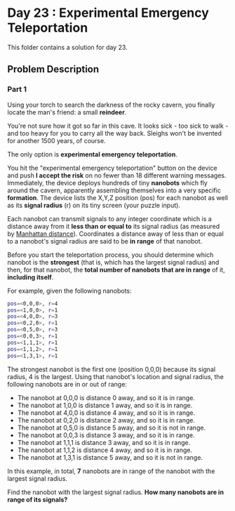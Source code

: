 # Day 23 : Experimental Emergency Teleportation

This folder contains a solution for day 23.

## Problem Description

### Part 1

Using your torch to search the darkness of the rocky cavern, you finally locate the man's friend: a small **reindeer**.

You're not sure how it got so far in this cave. It looks sick - too sick to walk - and too heavy for you to carry all the way back. Sleighs won't be invented for another 1500 years, of course.

The only option is **experimental emergency teleportation**.

You hit the "experimental emergency teleportation" button on the device and push **I accept the risk** on no fewer than 18 different warning messages. Immediately, the device deploys hundreds of tiny **nanobots** which fly around the cavern, apparently assembling themselves into a very specific **formation**. The device lists the X,Y,Z position (pos) for each nanobot as well as its **signal radius** (r) on its tiny screen (your puzzle input).

Each nanobot can transmit signals to any integer coordinate which is a distance away from it **less than or equal to** its signal radius (as measured by [Manhattan distance](https://en.wikipedia.org/wiki/Taxicab_geometry)). Coordinates a distance away of less than or equal to a nanobot's signal radius are said to be **in range** of that nanobot.

Before you start the teleportation process, you should determine which nanobot is the **strongest** (that is, which has the largest signal radius) and then, for that nanobot, the **total number of nanobots that are in range** of it, **including itself**.

For example, given the following nanobots:

```bash
pos=<0,0,0>, r=4
pos=<1,0,0>, r=1
pos=<4,0,0>, r=3
pos=<0,2,0>, r=1
pos=<0,5,0>, r=3
pos=<0,0,3>, r=1
pos=<1,1,1>, r=1
pos=<1,1,2>, r=1
pos=<1,3,1>, r=1
```

The strongest nanobot is the first one (position 0,0,0) because its signal radius, 4 is the largest. Using that nanobot's location and signal radius, the following nanobots are in or out of range:

  * The nanobot at 0,0,0 is distance 0 away, and so it is in range.
  * The nanobot at 1,0,0 is distance 1 away, and so it is in range.
  * The nanobot at 4,0,0 is distance 4 away, and so it is in range.
  * The nanobot at 0,2,0 is distance 2 away, and so it is in range.
  * The nanobot at 0,5,0 is distance 5 away, and so it is not in range.
  * The nanobot at 0,0,3 is distance 3 away, and so it is in range.
  * The nanobot at 1,1,1 is distance 3 away, and so it is in range.
  * The nanobot at 1,1,2 is distance 4 away, and so it is in range.
  * The nanobot at 1,3,1 is distance 5 away, and so it is not in range.

In this example, in total, **7** nanobots are in range of the nanobot with the largest signal radius.

Find the nanobot with the largest signal radius. **How many nanobots are in range of its signals?**
